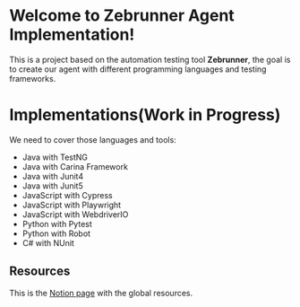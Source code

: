 # Welcome to Zebrunner Agent Implementation!

This is a project based on the automation testing tool **Zebrunner**, the goal is to create our agent with different  programming languages and testing frameworks.

# Implementations(Work in Progress)

We need to cover those languages and tools:

 - Java with TestNG
 - Java with Carina Framework
 - Java with Junit4
 - Java with Junit5
 - JavaScript with Cypress
 - JavaScript with Playwright
 - JavaScript with WebdriverIO
 - Python with Pytest
 - Python with Robot
 - C# with NUnit

## Resources
This is the [Notion page](https://ulimoralez.notion.site/Zebrunner-Agent-Resources-23a6242e0d1040ad8455821d8af31032) with the global resources.